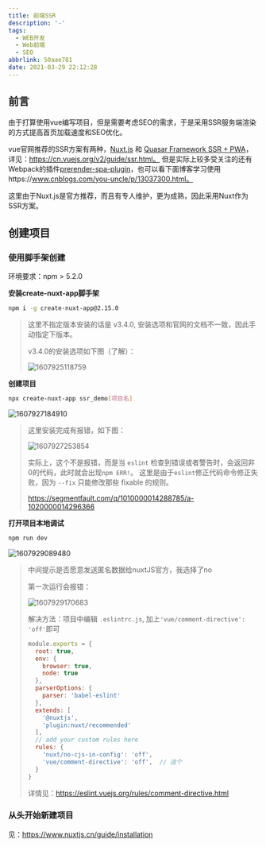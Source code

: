 ```yaml
---
title: 前端SSR
description: '-'
tags:
  - WEB开发
  - Web前端
  - SEO
abbrlink: 50aae781
date: 2021-03-29 22:12:28
---
```




## 前言

由于打算使用vue编写项目，但是需要考虑SEO的需求，于是采用SSR服务端渲染的方式提高首页加载速度和SEO优化。

vue官网推荐的SSR方案有两种，[Nuxt.js](https://cn.vuejs.org/v2/guide/ssr.html#Nuxt-js) 和 [Quasar Framework SSR + PWA](https://cn.vuejs.org/v2/guide/ssr.html#Quasar-Framework-SSR-PWA)， 详见：https://cn.vuejs.org/v2/guide/ssr.html。 但是实际上较多受关注的还有Webpack的插件[prerender-spa-plugin](https://github.com/chrisvfritz/prerender-spa-plugin)，也可以看下面博客学习使用https://www.cnblogs.com/you-uncle/p/13037300.html。

这里由于Nuxt.js是官方推荐，而且有专人维护，更为成熟，因此采用Nuxt作为SSR方案。





## 创建项目

### 使用脚手架创建

环境要求：npm >  5.2.0 

**安装create-nuxt-app脚手架**

```bash
npm i -g create-nuxt-app@2.15.0
```

> 这里不指定版本安装的话是 v3.4.0,  安装选项和官网的文档不一致，因此手动指定下版本。
>
> v3.4.0的安装选项如下图（了解）：
>
> ![1607925118759](http://blog.cdn.ionluo.cn/blog/1607925118759.png)



**创建项目**

```bash
npx create-nuxt-app ssr_demo[项目名]
```

![1607927184910](http://blog.cdn.ionluo.cn/blog/1607927184910.png)

> 这里安装完成有报错，如下图：
>
> ![1607927253854](http://blog.cdn.ionluo.cn/blog/1607927253854.png)
>
> 实际上，这个不是报错，而是当 `eslint` 检查到错误或者警告时，会返回非0的代码，此时就会出现`npm ERR!`。 这里是由于`eslint`修正代码命令修正失败，因为 `--fix` 只能修改那些 fixable 的规则。
>
> https://segmentfault.com/q/1010000014288785/a-1020000014296366





**打开项目本地调试**

```bash
npm run dev
```

![1607929089480](http://blog.cdn.ionluo.cn/blog/1607929089480.png)

> 中间提示是否愿意发送匿名数据给nuxtJS官方，我选择了no
>
> 第一次运行会报错：
>
> ![1607929170683](http://blog.cdn.ionluo.cn/blog/1607929170683.png)
>
> 解决方法：项目中编辑 `.eslintrc.js`, 加上`'vue/comment-directive': 'off'`即可
>
> ```javascript
> module.exports = {
>   root: true,
>   env: {
>     browser: true,
>     node: true
>   },
>   parserOptions: {
>     parser: 'babel-eslint'
>   },
>   extends: [
>     '@nuxtjs',
>     'plugin:nuxt/recommended'
>   ],
>   // add your custom rules here
>   rules: {
>     'nuxt/no-cjs-in-config': 'off',
>     'vue/comment-directive': 'off',  // 这个
>   }
> }
> ```
>
> 详情见：https://eslint.vuejs.org/rules/comment-directive.html

### 从头开始新建项目

见：https://www.nuxtjs.cn/guide/installation







